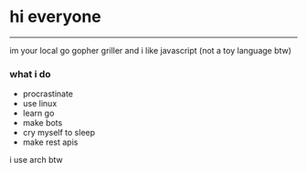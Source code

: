 # hi everyone
---

im your local go gopher griller and i like javascript (not a toy language btw)

### what i do
- procrastinate
- use linux
- learn go
- make bots
- cry myself to sleep
- make rest apis



i use arch btw
